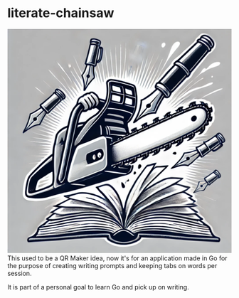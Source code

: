 # literate-chainsaw
![literate-chainsaw](literate-chainsaw.webp)
This used to be a QR Maker idea, now it's for an application made in Go
for the purpose of creating writing prompts and keeping tabs on words
per session.

It is part of a personal goal to learn Go and pick up on writing.
